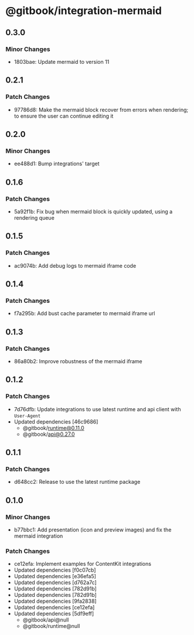 # @gitbook/integration-mermaid

## 0.3.0

### Minor Changes

-   1803bae: Update mermaid to version 11

## 0.2.1

### Patch Changes

-   97786d8: Make the mermaid block recover from errors when rendering; to ensure the user can continue editing it

## 0.2.0

### Minor Changes

-   ee488d1: Bump integrations' target

## 0.1.6

### Patch Changes

-   5a92f1b: Fix bug when mermaid block is quickly updated, using a rendering queue

## 0.1.5

### Patch Changes

-   ac9074b: Add debug logs to mermaid iframe code

## 0.1.4

### Patch Changes

-   f7a295b: Add bust cache parameter to mermaid iframe url

## 0.1.3

### Patch Changes

-   86a80b2: Improve robustness of the mermaid iframe

## 0.1.2

### Patch Changes

-   7d76dfb: Update integrations to use latest runtime and api client with `User-Agent`
-   Updated dependencies [46c9686]
    -   @gitbook/runtime@0.11.0
    -   @gitbook/api@0.27.0

## 0.1.1

### Patch Changes

-   d648cc2: Release to use the latest runtime package

## 0.1.0

### Minor Changes

-   b77bbc1: Add presentation (icon and preview images) and fix the mermaid integration

### Patch Changes

-   ce12efa: Implement examples for ContentKit integrations
-   Updated dependencies [f0c07cb]
-   Updated dependencies [e36efa5]
-   Updated dependencies [d762a7c]
-   Updated dependencies [782d91b]
-   Updated dependencies [782d91b]
-   Updated dependencies [9fa2838]
-   Updated dependencies [ce12efa]
-   Updated dependencies [5df9eff]
    -   @gitbook/api@null
    -   @gitbook/runtime@null
